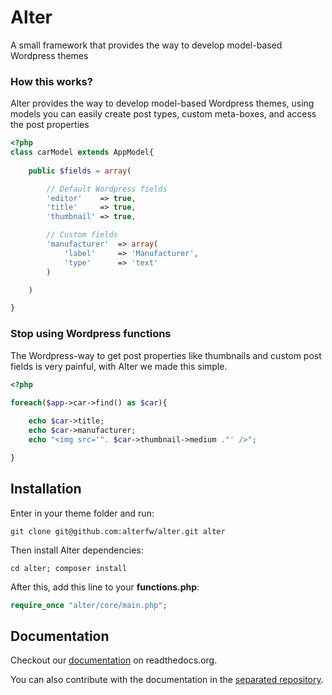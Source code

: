 Alter
=====

A small framework that provides the way to develop model-based Wordpress themes

### How this works?

Alter provides the way to develop model-based Wordpress themes, using models you can easily create post types, custom meta-boxes, and access the post properties

```php
<?php
class carModel extends AppModel{
	
	public $fields = array(

		// Default Wordpress fields
		'editor'	=> true,
		'title'		=> true,
		'thumbnail'	=> true,

		// Custom fields
		'manufacturer'	=> array(
			'label'		=> 'Manufacturer',
			'type'		=> 'text'	
		)

	)

}
```

### Stop using Wordpress functions

The Wordpress-way to get post properties like thumbnails and custom post fields is very painful, with Alter we made this simple.

```php
<?php

foreach($app->car->find() as $car){
	
	echo $car->title;
	echo $car->manufacturer;
	echo "<img src='". $car->thumbnail->medium ."' />";

}
```

## Installation

Enter in your theme folder and run:

	git clone git@github.com:alterfw/alter.git alter

Then install Alter dependencies:	
	
	cd alter; composer install	

After this, add this line to your **functions.php**:

```php
require_once "alter/core/main.php";
```

## Documentation

Checkout our [documentation](http://alter-framework.readthedocs.org/en/latest/index.html) on readthedocs.org.

You can also contribute with the documentation in the [separated repository](https://github.com/alterfw/docs).
